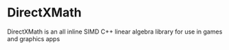 # DirectXMath
DirectXMath is an all inline SIMD C++ linear algebra library for use in games and graphics apps
